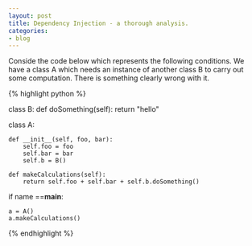 ```yaml
---
layout: post
title: Dependency Injection - a thorough analysis.
categories:
- blog
---
```


Conside the  code below which represents the following conditions.
We have a class A which needs an instance of another class B to carry out some computation.
There is something clearly wrong with it.

{% highlight python %}

class B:
    def doSomething(self):
        return "hello"

class A:

    def __init__(self, foo, bar):
        self.foo = foo
        self.bar = bar
        self.b = B()

    def makeCalculations(self):
        return self.foo + self.bar + self.b.doSomething()


if name ==__main__:

    a = A()
    a.makeCalculations()

{% endhighlight %}






